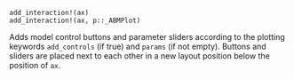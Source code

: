 ```
add_interaction!(ax)
add_interaction!(ax, p::_ABMPlot)
```

Adds model control buttons and parameter sliders according to the plotting keywords `add_controls` (if true) and `params` (if not empty). Buttons and sliders are placed next to each other in a new layout position below the position of `ax`.
